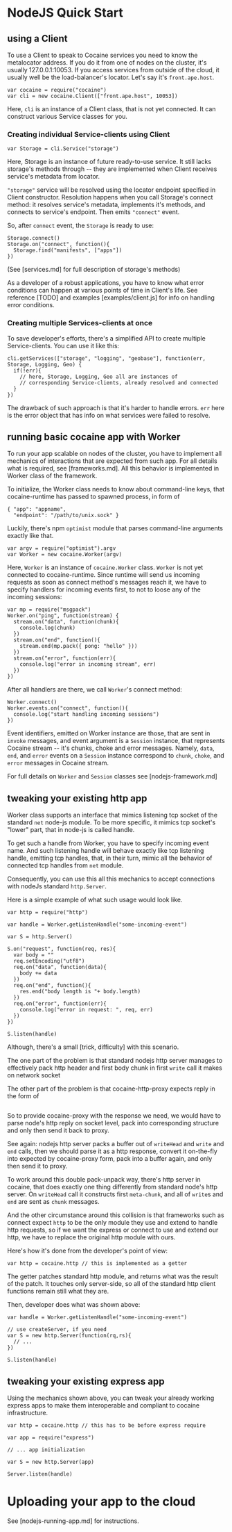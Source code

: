 
# NodeJS Quick Start

## using a Client
To use a Client to speak to Cocaine services you need to know the
metalocator address. If you do it from one of nodes on the cluster,
it's usually 127.0.0.1:10053. If you access services from outside of
the cloud, it usually well be the load-balancer's locator. Let's say
it's `front.ape.host`.

```
var cocaine = require("cocaine")
var cli = new cocaine.Client(["front.ape.host", 10053])
```

Here, `cli` is an instance of a Client class, that is not yet
connected. It can construct various Service classes for you.

### Creating individual Service-clients using Client

```
var Storage = cli.Service("storage")
```

Here, Storage is an instance of future ready-to-use service. It still
lacks storage's methods through -- they are implemented when Client
receives service's metadata from locator.

`"storage"` service will be resolved using the locator endpoint specified in
Client constructor. Resolution happens when you call Storage's connect
method: it resolves service's metadata, implements it's methods, and
connects to service's endpoint. Then emits `"connect"` event.

So, after `connect` event, the `Storage` is ready to use:

```
Storage.connect()
Storage.on("connect", function(){
  Storage.find("manifests", ["apps"])
})
```

(See [services.md] for full description of storage's methods)

As a developer of a robust applications, you have to know what error
conditions can happen at various points of time in Client's life. See
reference [TODO] and examples [examples/client.js] for info on
handling error conditions.

### Creating multiple Services-clients at once

To save developer's efforts, there's a simplified API to create
multiple Service-clients. You can use it like this:

```
cli.getServices(["storage", "logging", "geobase"], function(err, Storage, Logging, Geo) {
  if(!err){
    // here, Storage, Logging, Geo all are instances of
    // corresponding Service-clients, already resolved and connected
  }
})
```

The drawback of such approach is that it's harder to handle
errors. `err` here is the error object that has info on what services
were failed to resolve.

## running basic cocaine app with Worker

To run your app scalable on nodes of the cluster, you have to
implement all mechanics of interactions that are expected from such
app. For all details what is required, see [frameworks.md]. All this
behavior is implemented in Worker class of the framework.

To initialize, the Worker class needs to know about command-line keys,
that cocaine-runtime has passed to spawned process, in form of
```
{ "app": "appname", 
  "endpoint": "/path/to/unix.sock" }
```

Luckily, there's npm `optimist` module that parses command-line
arguments exactly like that. 

```
var argv = require("optimist").argv
var Worker = new cocaine.Worker(argv)
```

Here, `Worker` is an instance of `cocaine.Worker` class. `Worker` is not
yet connected to cocaine-runtime. Since runtime will send us incoming
requests as soon as connect method's messages reach it, we have to
specify handlers for incoming events first, to not to loose any of the
incoming sessions:

```
var mp = require("msgpack")
Worker.on("ping", function(stream) {
  stream.on("data", function(chunk){
    console.log(chunk)
  })
  stream.on("end", function(){
    stream.end(mp.pack({ pong: "hello" }))
  })
  stream.on("error", function(err){
    console.log("error in incoming stream", err)
  })
})
```

After all handlers are there, we call `Worker`'s connect method:

```
Worker.connect()
Worker.events.on("connect", function(){
  console.log("start handling incoming sessions")
})
```

Event identifiers, emitted on Worker instance are those, that are sent in
`invoke` messages, and event argument is a `Session` instance, that
represents Cocaine stream -- it's chunks, choke and error
messages. Namely, `data`, `end`, and `error` events on a `Session`
instance correspond to `chunk`, `choke`, and `error` messages in
Cocaine stream.

For full details on `Worker` and `Session` classes see [nodejs-framework.md]


## tweaking your existing http app

Worker class supports an interface that mimics listening tcp socket of
the standard `net` node-js module. To be more specific, it mimics tcp
socket's "lower" part, that in node-js is called handle.

To get such a handle from Worker, you have to specify incoming event
name. And such listening handle will behave exactly like tcp listening
handle, emitting tcp handles, that, in their turn, mimic all the
behavior of connected tcp handles from `net` module.

Consequently, you can use this all this mechanics to accept connections
with nodeJs standard `http.Server`.

Here is a simple example of what such usage would look like.

```
var http = require("http")

var handle = Worker.getListenHandle("some-incoming-event")

var S = http.Server()

S.on("request", function(req, res){
  var body = ""
  req.setEncoding("utf8")
  req.on("data", function(data){
    body += data
  })
  req.on("end", function(){
    res.end("body length is "+ body.length)
  })
  req.on("error", function(err){
    console.log("error in request: ", req, err)
  })
})

S.listen(handle)
```

Although, there's a small [trick, difficulty] with this scenario.

The one part of the problem is that standard nodejs http server manages to effectively
pack http header and first body chunk in first `write` call it makes
on network socket

The other part of the problem is that cocaine-http-proxy expects reply
in the form of
```
```

So to provide cocaine-proxy with the response we need, we would have
to parse node's http reply on socket level, pack into corresponding
structure and only then send it back to proxy.

See again: nodejs http server packs a buffer out of `writeHead` and `write`
and `end` calls, then we should parse it as a http response, convert
it on-the-fly into expected by cocaine-proxy form, pack into a buffer
again, and only then send it to proxy.

To work around this double pack-unpack way, there's http server in
cocaine, that does exactly one thing differently from standard node's
http server. On `writeHead` call it constructs first `meta-chunk`, and
all of `write`s and `end` are sent as `chunk` messages.

And the other circumstance around this collision is that frameworks
such as connect expect `http` to be the only module they use and
extend to handle http requests, so if we want the express or connect
to use and extend our http, we have to replace the original http
module with ours.

Here's how it's done from the developer's point of view:

```
var http = cocaine.http // this is implemented as a getter
```

The getter patches standard http module, and returns what was the
result of the patch. It touches only server-side, so all of the
standard http client functions remain still what they are.

Then, developer does what was shown above:

```
var handle = Worker.getListenHandle("some-incoming-event")

// use createServer, if you need
var S = new http.Server(function(rq,rs){
  // ...
}) 

S.listen(handle)
```

## tweaking your existing express app

Using the mechanics shown above, you can tweak your already
working express apps to make them interoperable and compliant to
cocaine infrastructure.

```
var http = cocaine.http // this has to be before express require

var app = require("express")

// ... app initialization

var S = new http.Server(app)

Server.listen(handle)

```

# Uploading your app to the cloud

See [nodejs-running-app.md] for instructions.
